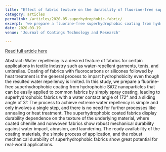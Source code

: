 ```yaml
---
title: "Effect of fabric texture on the durability of fluorine-free superhydrophobic coatings"
category: articles
permalink: /articles/2020-05-superhydrophobic-fabric/ 
excerpt: 'we prepare a fluorine-free superhydrophobic coating from hydrophobic SiO2 nanoparticles that can be easily applied to common fabrics by simply spray coating, leading to superhydrophobic fabrics with a water contact angle of 172° and a sliding angle of 3°. The process to achieve extreme water repellency is simple and only involves a single step, and there is no need for further processes like annealing or heat treatment.'
date: 2020-03-19
venue: 'Journal of Coatings Technology and Research'

---
```


<a href='https://doi.org/10.1007/s11998-020-00333-4'>Read full article here</a>

Abstract: Water repellency is a desired feature of fabrics for certain applications in textile industry such as water-repellent garments, tents, and umbrellas. Coating of fabrics with fluorocarbons or silicones followed by heat treatment is the general process to impart hydrophobicity even though the resulted water repellency is limited. In this study, we prepare a fluorine-free superhydrophobic coating from hydrophobic SiO2 nanoparticles that can be easily applied to common fabrics by simply spray coating, leading to superhydrophobic fabrics with a water contact angle of 172° and a sliding angle of 3°. The process to achieve extreme water repellency is simple and only involves a single step, and there is no need for further processes like annealing or heat treatment. The superhydrophobic coated fabrics display durability dependence on the texture of the underlying material, where coated chenille and nonwoven fabrics show robust mechanical durability against water impact, abrasion, and laundering. The ready availability of the coating materials, the simple process of application, and the robust mechanical durability of superhydrophobic fabrics show great potential for real-world applications.
